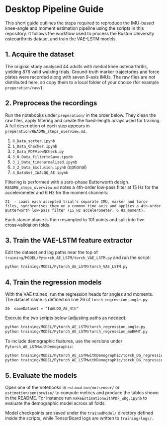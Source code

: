 # Desktop Pipeline Guide

This short guide outlines the steps required to reproduce the IMU-based knee-angle and moment estimation pipeline using the scripts in this repository. It follows the workflow used to process the Boston University osteoarthritis dataset and train the VAE-LSTM models.

## 1. Acquire the dataset

The original study analysed 44 adults with medial knee osteoarthritis, yielding 876 valid walking trials. Ground-truth marker trajectories and force plates were recorded along with seven 9-axis IMUs. The raw files are not distributed here, so copy them to a local folder of your choice (for example `preperation/raw/`).

## 2. Preprocess the recordings

Run the notebooks under `preperation/` in the order below. They clean the raw files, apply filtering and create the fixed-length arrays used for training. A full description of each step appears in `preperation/README_steps_overview.md`.

1. `0_Data_sorter.ipynb`
2. `1_Data_Checker.ipynb`
3. `2_Data_PDFViewNCheck.py`
4. `3_0_Data_filtertoSave.ipynb`
5. `3_1_Data_timenormalized.ipynb`
6. `3_2_Data_Exclusion.ipynb` (optional)
7. `4_DataSet_IWALQQ_AE.ipynb`

Filtering is performed with a zero-phase Butterworth design. `README_steps_overview.md` notes a 4th-order low‑pass filter at 15 Hz for the accelerometer and 6 Hz for the moment channels:

```
21  - Loads each accepted trial's separate IMU, marker and force files, synchronises them on a common time axis and applies a 4th‑order Butterworth low‑pass filter (15 Hz accelerometer, 6 Hz moment).
```

Each stance phase is then resampled to 101 points and split into five cross‑validation folds.

## 3. Train the VAE-LSTM feature extractor

Edit the dataset and log paths near the top of `training/MODEL/Pytorch_AE_LSTM/torch_VAE_LSTM.py` and run the script:

```bash
python training/MODEL/Pytorch_AE_LSTM/torch_VAE_LSTM.py
```

## 4. Train the regression models

With the VAE trained, run the regression heads for angles and moments. The dataset name is defined on line 26 of `torch_regression_angle.py`:

```
26  nameDataset = "IWALQQ_AE_4th"
```

Execute the two scripts below (adjusting paths as needed):

```bash
python training/MODEL/Pytorch_AE_LSTM/torch_regression_angle.py
python training/MODEL/Pytorch_AE_LSTM/torch_regression_moBWHT.py
```

To include demographic features, use the versions under `Pytorch_AE_LSTMwithDemographic`:

```bash
python training/MODEL/Pytorch_AE_LSTMwithDemographic/torch_DG_regression_angle.py
python training/MODEL/Pytorch_AE_LSTMwithDemographic/torch_DG_regression_moBWHT.py
```

## 5. Evaluate the models

Open one of the notebooks in `estimation/notsensor/` or `estimation/sensorwise/` to compute metrics and produce the tables shown in the README. For instance run `makeEstimationwithPDF_wDg.ipynb` to evaluate the demographic model across all folds.

Model checkpoints are saved under the `trainedModel/` directory defined inside the scripts, while TensorBoard logs are written to `training/logs/`.


